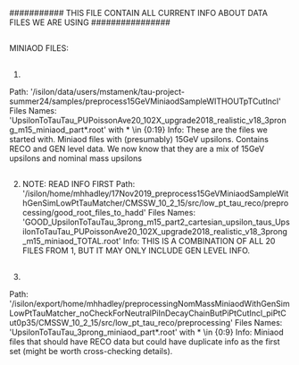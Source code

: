 ########### THIS FILE CONTAIN ALL CURRENT INFO ABOUT DATA FILES WE ARE USING ################
##
MINIAOD FILES:
##
1.
Path: '/isilon/data/users/mstamenk/tau-project-summer24/samples/preprocess15GeVMiniaodSampleWITHOUTpTCutIncl'
Files Names: 'UpsilonToTauTau_PUPoissonAve20_102X_upgrade2018_realistic_v18_3prong_m15_miniaod_part*.root' with * \in {0:19}
Info: These are the files we started with. Miniaod files with (presumably) 15GeV upsilons. Contains RECO and GEN level data. We now know that they are a mix of 15GeV upsilons and nominal mass upsilons
##
2. NOTE: READ INFO FIRST
Path: '/isilon/home/mhhadley/17Nov2019_preprocess15GeVMiniaodSampleWithGenSimLowPtTauMatcher/CMSSW_10_2_15/src/low_pt_tau_reco/preprocessing/good_root_files_to_hadd'
Files Names: 'GOOD_UpsilonToTauTau_3prong_m15_part2_cartesian_upsilon_taus_UpsilonToTauTau_PUPoissonAve20_102X_upgrade2018_realistic_v18_3prong_m15_miniaod_TOTAL.root'
Info: THIS IS A COMBINATION OF ALL 20 FILES FROM 1, BUT IT MAY ONLY INCLUDE GEN LEVEL INFO.
##
3.
Path: '/isilon/export/home/mhhadley/preprocessingNomMassMiniaodWithGenSimLowPtTauMatcher_noCheckForNeutralPiInDecayChainButPiPtCutIncl_piPtCut0p35/CMSSW_10_2_15/src/low_pt_tau_reco/preprocessing'
Files Names: 'UpsilonToTauTau_3prong_miniaod_part*.root' with * \in {0:9}
Info: Miniaod files that should have RECO data but could have duplicate info as the first set (might be worth cross-checking details).
##
